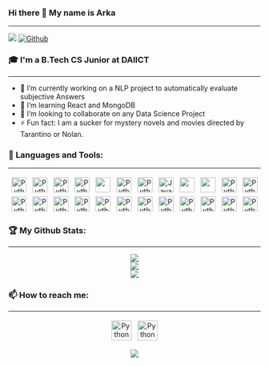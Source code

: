 ### Hi there 👋 My name is Arka
 - - - -
![](https://visitor-badge.laobi.icu/badge?page_id=arkaprabha10.arkaprabha10)
[![Github](https://img.shields.io/github/followers/arkaprabha10?label=Follow&style=social)](https://github.com/arkaprabha10)

### 🎓 I'm a B.Tech CS Junior at DAIICT
 - - - -
* 🔭 I’m currently working on a NLP project to automatically evaluate subjective Answers
* 🌱 I’m learning React and MongoDB
* 👯 I’m looking to collaborate on any Data Science Project
* ⚡ Fun fact: I am a sucker for mystery novels and movies directed by Tarantino or Nolan.

### 🧰 Languages and Tools:
 - - - -
<p align="center">
 <img src="https://img.shields.io/badge/Android-3DDC84?style=for-the-badge&logo=android&logoColor=white" alt="Python" height="30" style="vertical-align:top; margin:4px">
 <img src="https://img.shields.io/badge/C-00599C?style=for-the-badge&logo=c&logoColor=white" alt="Python" height="30" style="vertical-align:top; margin:4px">
 <img src="https://img.shields.io/badge/C%2B%2B-00599C?style=for-the-badge&logo=c%2B%2B&logoColor=white" alt="Python" height="30" style="vertical-align:top; margin:4px">
 <img src="https://img.shields.io/badge/CSS-239120?&style=for-the-badge&logo=css3&logoColor=white" alt="Python" height="30" style="vertical-align:top; margin:4px">
 <img src="https://img.shields.io/badge/Docker-2CA5E0?style=for-the-badge&logo=docker&logoColor=white "height="30" style="vertical-align:top; margin:4px">
 <img src="https://img.shields.io/badge/HTML5-E34F26?style=for-the-badge&logo=html5&logoColor=white" alt="Python" height="30" style="vertical-align:top; margin:4px">
 <img src="https://img.shields.io/badge/Git-F05032?style=for-the-badge&logo=git&logoColor=white" alt="Python" height="30" style="vertical-align:top; margin:4px">
 <img src= "https://img.shields.io/badge/Java-ED8B00?style=for-the-badge&logo=java&logoColor=white"alt="Java" height="30" style="vertical-align:top; margin:4px">
 <img src="https://img.shields.io/badge/kubernetes-326ce5.svg?&style=for-the-badge&logo=kubernetes&logoColor=white" height="30" style="vertical-align:top; margin:4px">
 <img src="https://img.shields.io/badge/Postman-FF6C37?style=for-the-badge&logo=Postman&logoColor=white" height="30" style="vertical-align:top; margin:4px">
 <img src="https://img.shields.io/badge/Python-3776AB?style=for-the-badge&logo=python&logoColor=white" alt="Python" height="30" style="vertical-align:top; margin:4px">
 <img src="https://img.shields.io/badge/Markdown-000000?style=for-the-badge&logo=markdown&logoColor=white" alt="Python" height="30" style="vertical-align:top; margin:4px">
 <img src="https://img.shields.io/badge/PostgreSQL-316192?style=for-the-badge&logo=postgresql&logoColor=white" alt="Python" height="30" style="vertical-align:top; margin:4px">
 <img src="https://img.shields.io/badge/SQLite-07405E?style=for-the-badge&logo=sqlite&logoColor=white" alt="Python" height="30" style="vertical-align:top; margin:4px">
 <img src="https://img.shields.io/badge/firebase-ffca28?style=for-the-badge&logo=firebase&logoColor=white" alt="Python" height="30" style="vertical-align:top; margin:4px">
 <img src="https://img.shields.io/badge/Ubuntu-E95420?style=for-the-badge&logo=ubuntu&logoColor=white" alt="Python" height="30" style="vertical-align:top; margin:4px">
 <img src="https://img.shields.io/badge/Kali_Linux-557C94?style=for-the-badge&logo=kali-linux&logoColor=white" alt="Python" height="30" style="vertical-align:top; margin:4px">
 <img src="https://github.com/valohai/ml-logos/blob/master/tensorflow-layout.svg" alt="Python" height="30" style="vertical-align:top; margin:4px">
 <img src="https://github.com/valohai/ml-logos/blob/master/pytorch.svg" alt="Python" height="30" style="vertical-align:top; margin:4px">
 <img src="https://www.openmp.org/wp-content/uploads/openmp-header-logo-100h.png" alt="Python" height="30" style="vertical-align:top; margin:4px">
 <img src="https://github.com/parse-community/parse-php-sdk/blob/master/Assets/logo%20large.png" alt="Python" height="30" style="vertical-align:top; margin:4px">
 <img src="https://logos-world.net/wp-content/uploads/2020/12/MATLAB-Symbol-700x394.jpg" alt="Python" height="30" style="vertical-align:top; margin:4px">
 <img src="https://a.fsdn.com/allura/p/wavesurfer/icon?1464526253?&w=90" alt="Python" height="30" style="vertical-align:top; margin:4px">
 <img src="https://i.stack.imgur.com/zHFFO.png" alt="Python" height="30" style="vertical-align:top; margin:4px">
 
 
 
 
 
</p>

### 🏆 My Github Stats:
 - - - -
 <p align="center">
<img src="https://github-readme-stats.vercel.app/api?username=arkaprabha10&show_icons=true&theme=radical&count_private=true&layout=compact">
<br> 
<img src="https://github-readme-stats.vercel.app/api/top-langs/?username=arkaprabha10&theme=radical&langs_count=6&layout=compact">
<br>
<img src="https://github-profile-trophy.vercel.app/?username=arkaprabha10&row=1)](https://github.com/ryo-ma/github-profile-trophy">
<!-- </p> -->

<!-- ![GitHub stats]()
<!-- &nbsp; &nbsp; -->
<!-- &ensp;&ensp;[![Arka's github trophy](https://github-profile-trophy.vercel.app/?username=arkaprabha10&row=1)](https://github.com/ryo-ma/github-profile-trophy) -->
 
### 📫 How to reach me: 
 - - - -
<p align="center"> 
<!--  <a href="https://charalambosioannou.github.io/" target="_blank" rel="noopener noreferrer"> <img src="https://raw.githubusercontent.com/iconic/open-iconic/master/svg/globe.svg" alt="Python" height="40" style="vertical-align:top; margin:4px"> </a> -->
 <a href="https://www.linkedin.com/in/arkaprabha-banerjee-2568b01a8/" target="_blank" rel="noopener noreferrer"> <img src="https://img.shields.io/badge/LinkedIn-0077B5?style=for-the-badge&logo=linkedin&logoColor=white" alt="Python" height="40" style="vertical-align:top; margin:4px"></a>
 <a href="mailto:arka10.banerjee@gmail.com"> <img src="https://img.shields.io/badge/Gmail-D14836?style=for-the-badge&logo=gmail&logoColor=white" alt="Python" height="40" style="vertical-align:top; margin:4px"></a>
</p>
 
  
  
<!-- ### Here's a random aesthetic image for ya :)
 - - - - -->
 <p align="center"> 
<!--  <img src="src="https://source.unsplash.com/random" alt="unsplash"> -->
<!--  <img src = "https://source.unsplash.com/random?sig=123/600x400"> -->
 <IMG SRC="https://camo.githubusercontent.com/6c462df7a80f58974ae914a49f0bdf532d7cefb7fe1027307f38e79d93dc044c/68747470733a2f2f7468756d62732e6766796361742e636f6d2f476f6f646e617475726564466f6e64476175722d73697a655f726573747269637465642e676966">

 </p>
 
<!--  
### Here's a random meme for ya :)
 - - - -
 <p align="center"> 
 <img src = "https://api.imgflip.com/get_memes">
 </p>
  -->
 
<!--
**arkaprabha10/arkaprabha10** is a ✨ _special_ ✨ repository because its `README.md` (this file) appears on your GitHub profile.
